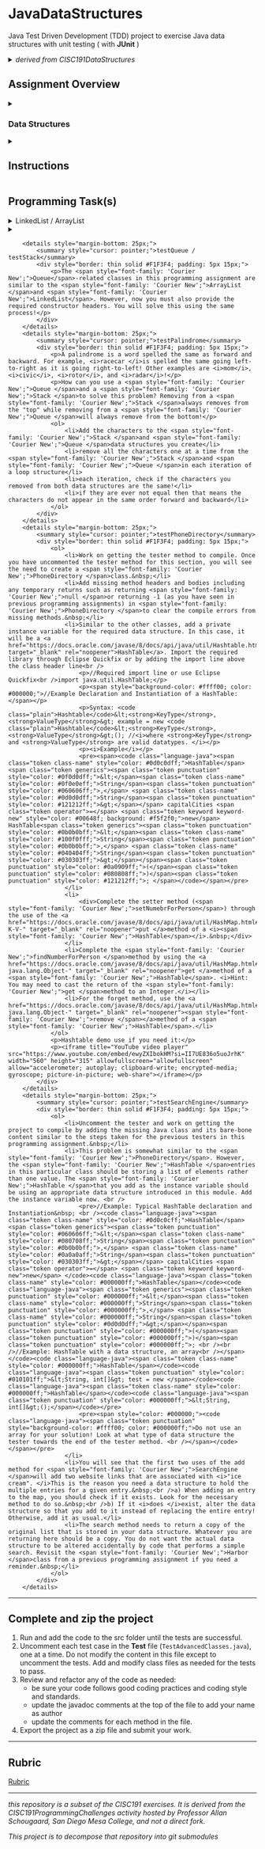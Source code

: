 # JavaDataStructures
 
Java Test Driven Development (TDD) project to exercise Java data structures with unit testing ( with **JUnit** )

<details>
  <summary><em>derived from CISC191DataStructures</em></summary>
 
![220px-MesaLogo](https://github.com/schougaard/SanDiegoMesaCISC191ProgrammingChallenges/assets/716243/334f6724-6afa-4198-9eff-7c49c472cd35)

# San Diego Mesa College CISC 191 Programming Challenges
Programming challenges for San Diego Community College CISC 191 Intermediate Java classes.

Created by
- Professor Dr. Tasha Frankie
- and Professor [Allan Schougaard](https://github.com/schougaard), San Diego Mesa College.

With contributions from: 
- Dom David,
- [Dan Sullivan](https://github.com/uid100)

</details>

## Assignment Overview

<details> 
    <summary><h3>Data Structures</h3></summary>

 Data structures are needed in Java programming to store and organize data efficiently. They allow programmers to access and manipulate data quickly and easily, which is essential for writing efficient and scalable code.

There are many different data structures available in Java, each with its advantages and disadvantages. The choice of which data structure to use depends on the specific application. For example, if you need to store a large amount of data that needs to be accessed in a sequential order, you might use an array. If you need to store data that can be added or removed frequently, you might use a linked list.

Data structures are an essential part of Java programming. By understanding data structures and how to use them, you can write code that is efficient, scalable, and easy to maintain.

Here are some specific examples of how data structures are used in Java programming:

Arrays are used to store data in a sequential order. They are efficient for storing and accessing data that is accessed in a sequential order. For example, you might use an array to store the names of all the students in a class.

Linked lists are used to store data in a linked list. They are more flexible than arrays, but they are also less efficient for accessing data that is not stored in a sequential order. For example, you might use a linked list to store the history of all the websites that a user has visited.

Stacks are used to store data in a last-in, first-out (LIFO) order. They are often used to implement functions and procedures. For example, you might use a stack to store the call stack of a running program.

Queues are used to store data in a first-in, first-out (FIFO) order. They are often used to implement event handling and task scheduling. For example, you might use a queue to store the requests that are waiting to be processed by a server.

Trees are used to store data in a hierarchical order. They are often used to represent graphs and other data structures. For example, you might use a tree to store the file system of a computer.

Hash tables are used to store data in a hash table. They are often used to implement dictionaries and other data structures that require fast lookups. For example, you might use a hash table to store the words in a dictionary.

These are just a few examples of how data structures are used in Java programming. By understanding data structures and how to use them, you can write code that is efficient, scalable, and easy to maintain.

The goal of this programming assignment is to ask you to work with these different data structures and increase your awareness of their availability, behavior, and use. Familiarizing yourself with them will help you better consider how you might use them for your project.

<a href="https://youtu.be/3g9ppsMEaN4?si=ujamp8IlRAYA4sJU">click here for more!</a>
</details>

<details>
   <summary><h2>Instructions</h2></summary>

   <h3>Open the Project</h3>
   <ol>
    <li>From the **<> Code** dropdown link in the repository (above), download the Zip file to your computer.</li>
     <li>Extract the files to your working folder</li>
     <li>Open Eclipse and import the project.
         <ul>
          <li>You can use File>Import menu item or right-click in the Package Manager and choose Import.</li>
          <li>select General>Projects from Folder or Archive</li>
          <li>navigate into the project until you see the `bin` and `src` folders, and choose *open*</li>
         </ul>
     </li>
     <li>Expand the project in the package explorer and find the .java files below the **src** folder.</li>
   </ol>
     
1. From the **<> Code** dropdown link in the repository (above), download the Zip file to your computer.
2. Extract the files to your working folder
3. Open Eclipse and import the project. 
   - You can use File>Import menu item or right-click in the Package Manager and choose Import.
   - select General>Projects from Folder or Archive
   - navigate into the project until you see the `bin` and `src` folders, and choose *open*
4. Expand the project in the package explorer and find the .java files below the **src** folder.

   <h3>Complete the Assignment</h3>

  
Similar to previous assignments, you will use the tester class to guide you in completing this programming assignment along with this programming assignment guide.

</details>


## Programming Task(s)

<details>
    <summary>LinkedList / ArrayList</summary>

Each of the data structures you are going to use (not write) is utilized as instance variables in a consumer and producer class. For example, the `LinkedListConsumer` and `LinkedListProducer` classes will use a `LinkedList.` 

Let's start by getting the first tester method to compile. Currently, the constructors for LinkedListConsumer and LinkedListProducer are incomplete. Complete the header of the constructors as well as the body. Below is the example for the Producer. Since a constructor initializes instance variables (fields), this must mean that the LinkedListProducer class should have an instance variable to store the LinkedList being passed to the constructor. In total, the three highlighted sections should be added to the LinkedListProducer class. 

<code>
private LinkedList<String> list;

public LinkedListProducer(LinkedList<String> list)
{
       this.list = list;
}
</code>

Perform similar steps for the `LinkedListConsumer.

If it's not already obvious by the names, the producer classes for a data structure will add to the data structure and the consumer will removed from it! Complete the produce method of the producer. This method will add Links to an external site to the LinkedList. This is where you can spend some time looking at the LinkedList API. The alternative would be to use Eclipse's auto-suggest features when you use the dot operator on objects. You could go through the available methods to see how to add to a LinkedList.

Complete the consume methods of the consumer-related class for LinkedList. These methods will remove elements from the LinkedList at specific locations. Look through the available remove methodsLinks to an external site. of the LinkedList class. You can utilize any of these remove methods to accomplish removing from the desired locations. It's important to note that these remove methods also return the element that is removed from the list. This is what is returned by the consumer remove methods! If the list is empty or if the desired location is invalid, the remove methods of the consumer should return null;

Good news! If you understood the parts to pass the first tester method, the same steps are applied for the producer and consumer classes that use an ArrayList. Work on completing the ArrayListConsumer and ArrayListProducer classes. 

</details>

<details>
 <summary></summary>
</details>

        <details style="margin-bottom: 25px;">
            <summary style="cursor: pointer;">testQueue / testStack</summary>
            <div style="border: thin solid #F1F3F4; padding: 5px 15px;">
                <p>The <span style="font-family: 'Courier New';">Queue</span>-related classes in this programming assignment are similar to the <span style="font-family: 'Courier New';">ArrayList </span>and <span style="font-family: 'Courier New';">LinkedList</span>. However, now you must also provide the required constructor headers. You will solve this using the same process!</p>
            </div>
        </details>
        <details style="margin-bottom: 25px;">
            <summary style="cursor: pointer;">testPalindrome</summary>
            <div style="border: thin solid #F1F3F4; padding: 5px 15px;">
                <p>A palindrome is a word spelled the same as forward and backward. For example, <i>racecar </i>is spelled the same going left-to-right as it is going right-to-left! Other examples are <i>mom</i>, <i>civic</i>, <i>rotor</i>, and <i>radar</i>!</p>
                <p>How can you use a <span style="font-family: 'Courier New';">Queue </span>and a <span style="font-family: 'Courier New';">Stack </span>to solve this problem? Removing from a <span style="font-family: 'Courier New';">Stack </span>always removes from the "top" while removing from a <span style="font-family: 'Courier New';">Queue </span>will always remove from the bottom!</p>
                <ol>
                    <li>Add the characters to the <span style="font-family: 'Courier New';">Stack </span>and <span style="font-family: 'Courier New';">Queue </span>data structures you create</li>
                    <li>remove all the characters one at a time from the <span style="font-family: 'Courier New';">Stack </span>and <span style="font-family: 'Courier New';">Queue </span>in each iteration of a loop structure</li>
                    <li>each iteration, check if the characters you removed from both data structures are the same!</li>
                    <li>if they are ever not equal then that means the characters do not appear in the same order forward and backward</li>
                </ol>
            </div>
        </details>
        <details style="margin-bottom: 25px;">
            <summary style="cursor: pointer;">testPhoneDirectory</summary>
            <div style="border: thin solid #F1F3F4; padding: 5px 15px;">
                <ol>
                    <li>Work on getting the tester method to compile. Once you have uncommented the tester method for this section, you will see the need to create a <span style="font-family: 'Courier New';">PhoneDirectory </span>class.&nbsp;</li>
                    <li>Add missing method headers and bodies including any temporary returns such as returning <span style="font-family: 'Courier New';">null </span>or returning -1 (as you have seen in previous programming assignments) in <span style="font-family: 'Courier New';">PhoneDirectory </span>to clear the compile errors from missing methods.&nbsp;</li>
                    <li>Similar to the other classes, add a private instance variable for the required data structure. In this case, it will be a <a href="https://docs.oracle.com/javase/8/docs/api/java/util/Hashtable.html" target="_blank" rel="noopener">HashTable</a>. Import the required library through Eclipse Quickfix or by adding the import line above the class header line<br />
                        <p>//Required import line or use Eclipse Quickfix<br />import java.util.HashTable;</p>
                        <p><span style="background-color: #ffff00; color: #000000;">//Example Declaration and Instantiation of a HashTable:</span></p>
                        <p>Syntax: <code class="plain">Hashtable</code>&lt;<strong>KeyType</strong>, <strong>ValueType</strong>&gt; example = new <code class="plain">Hashtable</code>&lt;<strong>KeyType</strong>, <strong>ValueType</strong>&gt;(); //<i>where <strong>KeyType</strong> and <strong>ValueType</strong> are valid datatypes. </i></p>
                        <p><i>Example</i></p>
                        <pre><span><code class="language-java"><span class="token class-name" style="color: #0d0c0dff;">HashTable</span><span class="token generics"><span class="token punctuation" style="color: #0f0d0dff;">&lt;</span><span class="token class-name" style="color: #0f0e0eff;">String</span><span class="token punctuation" style="color: #060606ff;">,</span> <span class="token class-name" style="color: #0d0d0dff;">String</span><span class="token punctuation" style="color: #121212ff;">&gt;</span></span> capitalCities <span class="token operator">=</span> <span class="token keyword keyword-new" style="color: #00648f; background: #f5f2f0;">new</span> HashTable<span class="token generics"><span class="token punctuation" style="color: #0b0b0bff;">&lt;</span><span class="token class-name" style="color: #100f0fff;">String</span><span class="token punctuation" style="color: #0b0b0bff;">,</span> <span class="token class-name" style="color: #040404ff;">String</span><span class="token punctuation" style="color: #030303ff;">&gt;</span></span><span class="token punctuation" style="color: #0a0909ff;">(</span><span class="token punctuation" style="color: #080808ff;">)</span><span class="token punctuation" style="color: #121212ff;">; </span></code></span></pre>
                    </li>
                    <li>
                        <div>Complete the setter method (<span style="font-family: 'Courier New';">setNumebrForPerson</span>) through the use of the <a href="https://docs.oracle.com/javase/8/docs/api/java/util/HashMap.html#put-K-V-" target="_blank" rel="noopener">put </a>method of a <i><span style="font-family: 'Courier New';">HashTable</span></i>.&nbsp;</div>
                    </li>
                    <li>Complete the <span style="font-family: 'Courier New';">findNumberForPerson </span>method by using the <a href="https://docs.oracle.com/javase/8/docs/api/java/util/HashMap.html#get-java.lang.Object-" target="_blank" rel="noopener">get </a>method of a <span style="font-family: 'Courier New';">HashTable</span>. <i>Hint: You may need to cast the return of the <span style="font-family: 'Courier New';">get </span>method to an Integer.</i></li>
                    <li>For the forget method, use the <a href="https://docs.oracle.com/javase/8/docs/api/java/util/HashMap.html#remove-java.lang.Object-" target="_blank" rel="noopener"><span style="font-family: 'Courier New';">remove </span></a>method of a <span style="font-family: 'Courier New';">HashTable</span>.</li>
                </ol>
                <p>Hashtable demo use if you need it:</p>
                <p><iframe title="YouTube video player" src="https://www.youtube.com/embed/ewyZXIbokHM?si=II7UE836o5uoJrhK" width="560" height="315" allowfullscreen="allowfullscreen" allow="accelerometer; autoplay; clipboard-write; encrypted-media; gyroscope; picture-in-picture; web-share"></iframe></p>
            </div>
        </details>
        <details style="margin-bottom: 25px;">
            <summary style="cursor: pointer;">testSearchEngine</summary>
            <div style="border: thin solid #F1F3F4; padding: 5px 15px;">
                <ol>
                    <li>Uncomment the tester and work on getting the project to compile by adding the missing Java class and its bare-bone content similar to the steps taken for the previous testers in this programming assignment.&nbsp;</li>
                    <li>This problem is somewhat similar to the <span style="font-family: 'Courier New';">PhoneDirectory</span>. However, the <span style="font-family: 'Courier New';">HashTable </span>entries in this particular class should be storing a list of elements rather than one value. The <span style="font-family: 'Courier New';">HashTable </span>that you add as the instance variable should be using an appropriate data structure introduced in this module. Add the instance variable now. <br />
                        <pre>//Example: Typical HashTable declaration and Instantiation&nbsp; <br /><code class="language-java"><span class="token class-name" style="color: #0d0c0cff;">HashTable</span><span class="token generics"><span class="token punctuation" style="color: #060606ff;">&lt;</span><span class="token class-name" style="color: #080708ff;">String</span><span class="token punctuation" style="color: #0b0b0bff;">,</span> <span class="token class-name" style="color: #0a0a0aff;">String</span><span class="token punctuation" style="color: #030303ff;">&gt;</span></span> capitalCities <span class="token operator">=</span> <span class="token keyword keyword-new">new</span> </code><code class="language-java"><span class="token class-name" style="color: #000000ff;">HashTable</span></code><code class="language-java"><span class="token generics"><span class="token punctuation" style="color: #000000ff;">&lt;</span><span class="token class-name" style="color: #000000ff;">String</span><span class="token punctuation" style="color: #000000ff;">,</span> <span class="token class-name" style="color: #000000ff;">String</span><span class="token punctuation" style="color: #0d0d0dff;">&gt;</span></span><span class="token punctuation" style="color: #000000ff;">(</span><span class="token punctuation" style="color: #000000ff;">)</span><span class="token punctuation" style="color: #000000ff;">; <br /><br />//Example: HashTable with a data structure, an array<br /></span></code><code class="language-java"><span class="token class-name" style="color: #000000ff;">HashTable</span></code><code class="language-java"><span class="token punctuation" style="color: #010101ff;">&lt;String, int[]&gt; test = new </span></code><code class="language-java"><span class="token class-name" style="color: #000000ff;">HashTable</span></code><code class="language-java"><span class="token punctuation" style="color: #000000ff;">&lt;String, int[]&gt;();</span></code></pre>
                        <pre><span style="color: #000000;"><code class="language-java"><span class="token punctuation" style="background-color: #ffff00; color: #000000ff;">Do not use an array for your solution! Look at what type of data structure the tester towards the end of the tester method. <br /></span></code></span></pre>
                    </li>
                    <li>You will see that the first two uses of the add method for <span style="font-family: 'Courier New';">SearchEngine </span>will add two website links that are associated with <i>"ice cream". </i>This is the reason you need a data structure to hold the multiple entries for a given entry.&nbsp;<br />a) When adding an entry to the map, you should check if it exists. Look for the necessary method to do so.&nbsp;<br />b) If it <i>does </i>exist, alter the data structure so that you add to it instead of replacing the entire entry! Otherwise, add it as usual.</li>
                    <li>The search method needs to return a copy of the original list that is stored in your data structure. Whatever you are returning here should be a copy. You do not want the actual data structure to be altered accidentally by code that performs a simple search. Revisit the <span style="font-family: 'Courier New';">Harbor </span>class from a previous programming assignment if you need a reminder.&nbsp;</li>
                </ol>
            </div>
        </details>

___________

## Complete and zip the project
1. Run and add the code to the src folder until the tests are successful.
2. Uncomment each test case in the **Test** file (`TestAdvancedClasses.java`), one at a time. 
Do not modify the content in this file except to uncomment the tests. Add and modify class files
as needed for the tests to pass.
3. Review and refactor any of the code as needed:
    - be sure your code follows good coding practices and coding style and standards.
    - update the javadoc comments at the top of the file to add your name as author
    - update the comments for each method in the file.
4. Export the project as a zip file and submit your work.

___________

## Rubric

[Rubric](Rubric.md)


___________

_this repository is a subset of the CISC191 exercises. It is derived from the CISC191ProgrammingChallenges 
activity hosted by Professor Allan Schougaard, San Diego Mesa College, and not a direct fork._

_This project is to decompose that repository into git submodules_
